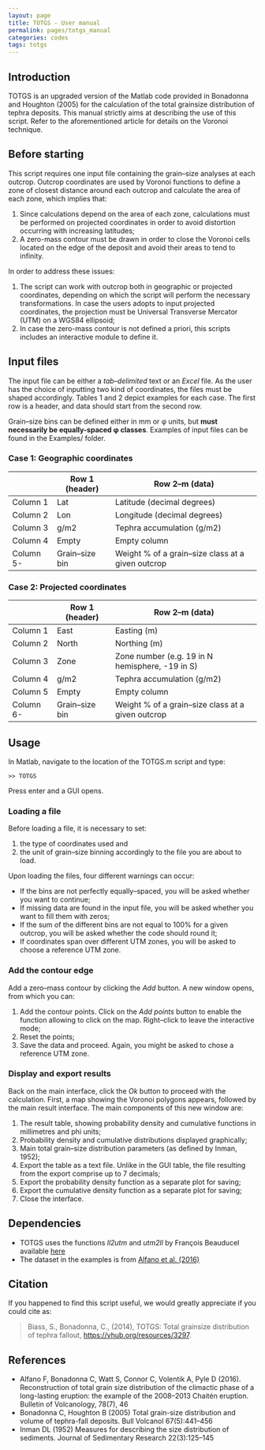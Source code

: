 ```yaml
---
layout: page
title: TOTGS - User manual
permalink: pages/totgs_manual
categories: codes
tags: totgs
---
```


## Introduction
TOTGS is an upgraded version of the Matlab code provided in Bonadonna and Houghton (2005) for the calculation of the total grainsize distribution of tephra deposits. This manual strictly aims at describing the use of this script. Refer to the aforementioned article for details on the Voronoi technique.

## Before starting
This script requires one input file containing the grain–size analyses at each outcrop. Outcrop coordinates are used by Voronoi functions to define a zone of closest distance around each outcrop and calculate the area of each zone, which implies that:
1. Since calculations depend on the area of each zone, calculations must be performed on projected coordinates in order to avoid distortion occurring with increasing latitudes;
2. A zero-mass contour must be drawn in order to close the Voronoi cells located on the edge of the deposit and avoid their areas to tend to infinity.

In order to address these issues:
1. The script can work with outcrop both in geographic or projected coordinates, depending on which the script will perform the necessary transformations. In case the users adopts to input projected coordinates, the projection must be Universal Transverse Mercator (UTM) on a WGS84 ellipsoid;
2. In case the zero-mass contour is not defined a priori, this scripts includes an interactive module to define it.

## Input files
The input file can be either a *tab–delimited* text or an *Excel* file. As the user has the choice of inputting two kind of coordinates, the files must be shaped accordingly. Tables 1 and 2 depict examples for each case. The first row is a header, and data should start from the second row. 

Grain–size bins can be defined either in mm or φ units, but **must necessarily be equally-spaced φ classes**.
Examples of input files can be found in the <pth>Examples/</pth> folder.

### Case 1: Geographic coordinates
|           |  Row 1 (header) | Row 2–m (data)
|-----------|--------------|-----|
| Column 1  | Lat | Latitude (decimal degrees)
| Column 2  | Lon | Longitude (decimal degrees) 
| Column 3  | g/m2 | Tephra accumulation (g/m2)
| Column 4  | Empty | Empty column
| Column 5- | Grain–size bin | Weight % of a grain–size class at a given outcrop
 
### Case 2: Projected coordinates
| |  Row 1 (header) | Row 2–m (data)
|-------------|-------------|-----|
| Column 1 | East | Easting (m)
| Column 2 | North | Northing (m)
| Column 3 | Zone | Zone number (e.g. 19 in N hemisphere, -19 in S)
| Column 4 | g/m2 | Tephra accumulation (g/m2)
| Column 5 | Empty | Empty column
| Column 6- | Grain–size bin | Weight % of a grain–size class at a given outcrop

## Usage
In Matlab, navigate to the location of the <pth>TOTGS.m</pth> script and type:
~~~
>> TOTGS
~~~

Press enter and a GUI opens.

### Loading a file
Before loading a file, it is necessary to set:
1.  the type of coordinates used and 
2.  the unit of grain–size binning accordingly to the file you are about to load.
   
Upon loading the files, four different warnings can occur:
- If the bins are not perfectly equally–spaced, you will be asked whether you want to continue;
- If missing data are found in the input file, you will be asked whether you want to fill them with zeros;
- If the sum of the different bins are not equal to 100% for a given outcrop, you will be asked whether the code should round it;
- If coordinates span over different UTM zones, you will be asked to choose a reference UTM zone.

### Add the contour edge
Add a zero–mass contour by clicking the *Add* button. A new window opens, from which you can:

  1. Add the contour points. Click on the *Add points* button to enable the function allowing to click on the map. Right–click to leave the interactive mode;
  2. Reset the points;
  3. Save the data and proceed. Again, you might be asked to chose a reference UTM zone.

### Display and export results
Back on the main interface, click the *Ok* button to proceed with the calculation. First, a map showing the Voronoi polygons appears, followed by the main result interface. The main components of this new window are:


1. The result table, showing probability density and cumulative functions in millimetres and phi units;
2. Probability density and cumulative distributions displayed graphically;
3. Main total grain–size distribution parameters (as defined by Inman, 1952);
4. Export the table as a text file. Unlike in the GUI table, the file resulting from the export
comprise up to 7 decimals;
5. Export the probability density function as a separate plot for saving;
6. Export the cumulative density function as a separate plot for saving;
7. Close the interface.


## Dependencies
- TOTGS uses the functions *ll2utm* and *utm2ll* by François Beauducel available [here](https://www.mathworks.com/matlabcentral/fileexchange/45699-ll2utm-and-utm2ll)
- The dataset in the examples is from [Alfano et al. (2016)](https://www.researchgate.net/publication/303539961_Reconstruction_of_total_grain_size_distribution_of_the_climactic_phase_of_a_long-lasting_eruption_the_example_of_the_2008-2013_Chaiten_eruption)


## Citation
If you happened to find this script useful, we would greatly appreciate if you could cite as:
> Biass, S., Bonadonna, C., (2014), TOTGS: Total grainsize distribution of tephra fallout, https://vhub.org/resources/3297.


## References
- Alfano F, Bonadonna C, Watt S, Connor C, Volentik A,  Pyle D (2016). Reconstruction of total grain size distribution of the climactic phase of a long-lasting eruption: the example of the 2008–2013 Chaitén eruption. Bulletin of Volcanology, 78(7), 46
- Bonadonna C, Houghton B (2005) Total grain-size distribution and volume of tephra-fall deposits. Bull Volcanol 67(5):441–456
- Inman DL (1952) Measures for describing the size distribution of sediments. Journal of Sedimentary Research 22(3):125–145 
